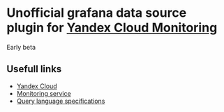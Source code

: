 # Unofficial grafana data source plugin for [Yandex Cloud Monitoring](https://cloud.yandex.ru/services/monitoring)

Early beta

## Usefull links

- [Yandex Cloud](https://cloud.yandex.ru/)
- [Monitoring service](https://cloud.yandex.ru/services/monitoring)
- [Query language specifications](https://cloud.yandex.com/en/docs/monitoring/concepts/querying)
